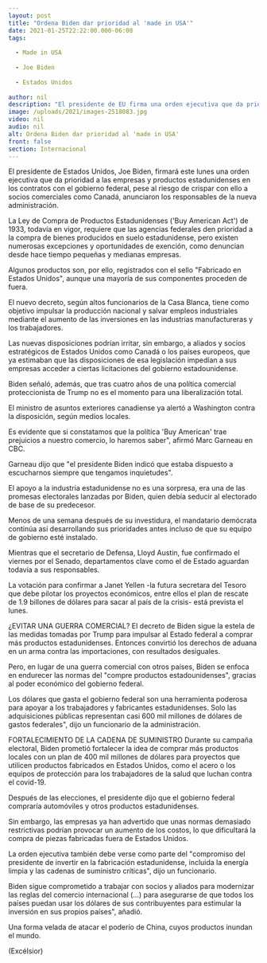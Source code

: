 ```yaml
---
layout: post
title: "Ordena Biden dar prioridad al 'made in USA'"
date: 2021-01-25T22:22:00.000-06:00
tags:
  
  - Made in USA
  
  - Joe Biden
  
  - Estados Unidos
  
author: nil
description: "El presidente de EU firma una orden ejecutiva que da prioridad a las empresas y productos estadunidenses en los contratos con el gobierno federal"
image: /uploads/2021/images-2518083.jpg
video: nil
audio: nil
alt: Ordena Biden dar prioridad al 'made in USA'
front: false
section: Internacional
---
```


El presidente de Estados Unidos, Joe Biden, firmará este lunes una orden ejecutiva que da prioridad a las empresas y productos estadunidenses en los contratos con el gobierno federal, pese al riesgo de crispar con ello a socios comerciales como Canadá, anunciaron los responsables de la nueva administración.

La Ley de Compra de Productos Estadunidenses ('Buy American Act') de 1933, todavía en vigor, requiere que las agencias federales den prioridad a la compra de bienes producidos en suelo estadunidense, pero existen numerosas excepciones y oportunidades de exención, como denuncian desde hace tiempo pequeñas y medianas empresas.

Algunos productos son, por ello, registrados con el sello "Fabricado en Estados Unidos", aunque una mayoría de sus componentes proceden de fuera.

El nuevo decreto, según altos funcionarios de la Casa Blanca, tiene como objetivo impulsar la producción nacional y salvar empleos industriales mediante el aumento de las inversiones en las industrias manufactureras y los trabajadores.

Las nuevas disposiciones podrían irritar, sin embargo, a aliados y socios estratégicos de Estados Unidos como Canadá o los países europeos, que ya estimaban que las disposiciones de esa legislación impedían a sus empresas acceder a ciertas licitaciones del gobierno estadounidense.

Biden señaló, además, que tras cuatro años de una política comercial proteccionista de Trump no es el momento para una liberalización total.

El ministro de asuntos exteriores canadiense ya alertó a Washington contra la disposición, según medios locales.

Es evidente que si constatamos que la política 'Buy American' trae prejuicios a nuestro comercio, lo haremos saber", afirmó Marc Garneau en CBC.

Garneau dijo que "el presidente Biden indicó que estaba dispuesto a escucharnos siempre que tengamos inquietudes".

El apoyo a la industria estadunidense no es una sorpresa, era una de las promesas electorales lanzadas por Biden, quien debía seducir al electorado de base de su predecesor.

Menos de una semana después de su investidura, el mandatario demócrata continúa así desarrollando sus prioridades antes incluso de que su equipo de gobierno esté instalado.

Mientras que el secretario de Defensa, Lloyd Austin, fue confirmado el viernes por el Senado, departamentos clave como el de Estado aguardan todavía a sus responsables.

La votación para confirmar a Janet Yellen -la futura secretara del Tesoro que debe pilotar los proyectos económicos, entre ellos el plan de rescate de 1.9 billones de dólares para sacar al país de la crisis- está prevista el lunes.

¿EVITAR UNA GUERRA COMERCIAL?
El decreto de Biden sigue la estela de las medidas tomadas por Trump para impulsar al Estado federal a comprar más productos estadunidenses. Entonces convirtió los derechos de aduana en un arma contra las importaciones, con resultados desiguales.

Pero, en lugar de una guerra comercial con otros países, Biden se enfoca en endurecer las normas del "compre productos estadounidenses", gracias al poder económico del gobierno federal.

Los dólares que gasta el gobierno federal son una herramienta poderosa para apoyar a los trabajadores y fabricantes estadunidenses. Solo las adquisiciones públicas representan casi 600 mil millones de dólares de gastos federales", dijo un funcionario de la administración.

FORTALECIMIENTO DE LA CADENA DE SUMINISTRO
Durante su campaña electoral, Biden prometió fortalecer la idea de comprar más productos locales con un plan de 400 mil millones de dólares para proyectos que utilicen productos fabricados en Estados Unidos, como el acero o los equipos de protección para los trabajadores de la salud que luchan contra el covid-19.

Después de las elecciones, el presidente dijo que el gobierno federal compraría automóviles y otros productos estadunidenses.

Sin embargo, las empresas ya han advertido que unas normas demasiado restrictivas podrían provocar un aumento de los costos, lo que dificultará la compra de piezas fabricadas fuera de Estados Unidos.

La orden ejecutiva también debe verse como parte del "compromiso del presidente de invertir en la fabricación estadunidense, incluida la energía limpia y las cadenas de suministro críticas", dijo un funcionario.

Biden sigue comprometido a trabajar con socios y aliados para modernizar las reglas del comercio internacional (...) para asegurarse de que todos los países puedan usar los dólares de sus contribuyentes para estimular la inversión en sus propios países", añadió.

Una forma velada de atacar el poderío de China, cuyos productos inundan el mundo.

(Excélsior)